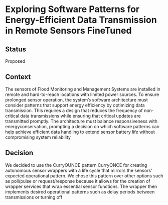 # Exploring Software Patterns for Energy-Efficient Data Transmission in Remote Sensors FineTuned

## Status
Proposed

## Context
The sensors of Flood Monitoring and Management Systems are installed in 
remote and hard-to-reach locations with limited power sources. To ensure prolonged 
sensor operation, the system’s software architecture must consider patterns that support 
energy efficiency by optimizing data transmission. This requires a design that reduces 
the frequency of non-critical data transmissions while ensuring that critical updates are 
transmitted promptly. The architecture must balance responsiveness with energyconservation, prompting a decision on which software patterns can help achieve efficient 
data handling to extend sensor battery life without compromising system reliability

## Decision

We decided to use the CurryOUNCE pattern CurryONCE for creating autonomous sensor wrappers with a life cycle that mirrors the sensors' expected operational pattern. We chose this pattern over other options such as poll/pulse or request/response because it allows for the creation of wrapper services that wrap essential sensor functions. The wrapper then implements desired operational patterns such as delay periods between transmissions or turning off